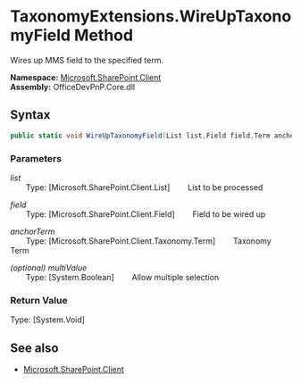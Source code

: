 # TaxonomyExtensions.WireUpTaxonomyField Method  
Wires up MMS field to the specified term.  

**Namespace:** [Microsoft.SharePoint.Client](Microsoft.SharePoint.Client.md)  
**Assembly:** OfficeDevPnP.Core.dll  
## Syntax
```C#
public static void WireUpTaxonomyField(List list,Field field,Term anchorTerm,Boolean multiValue)
```
### Parameters
*list*  
&emsp;&emsp;Type: [Microsoft.SharePoint.Client.List] 
&emsp;&emsp;List to be processed  
  
*field*  
&emsp;&emsp;Type: [Microsoft.SharePoint.Client.Field] 
&emsp;&emsp;Field to be wired up  
  
*anchorTerm*  
&emsp;&emsp;Type: [Microsoft.SharePoint.Client.Taxonomy.Term] 
&emsp;&emsp;Taxonomy Term  
  
*(optional) multiValue*  
&emsp;&emsp;Type: [System.Boolean] 
&emsp;&emsp;Allow multiple selection  
  
### Return Value
Type: [System.Void]  

## See also
- [Microsoft.SharePoint.Client](Microsoft.SharePoint.Client.md)
